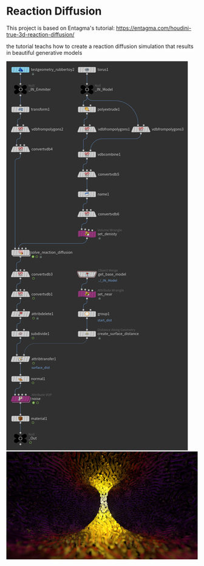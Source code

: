 #  Reaction Diffusion
This project is based on Entagma's tutorial: https://entagma.com/houdini-true-3d-reaction-diffusion/

the tutorial teachs how to create a reaction diffusion simulation that results in beautiful generative models

<img src="Images/Node Tree.png"  >
<img src="Images/2021_10_06_ Reaction Diffusion3.png" width = 1024 >